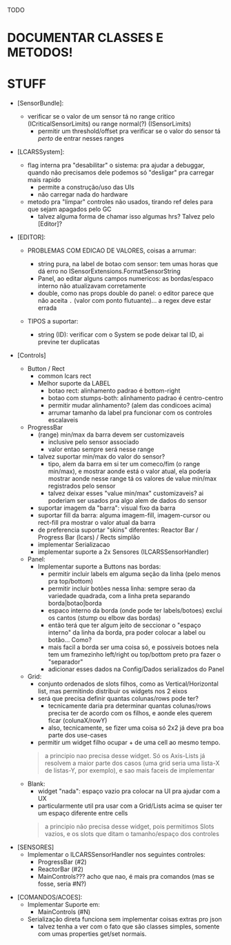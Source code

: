 TODO

# DOCUMENTAR CLASSES E METODOS!

# STUFF
- [SensorBundle]:
    - verificar se o valor de um sensor tá no range critico (ICriticalSensorLimits) ou range normal(?) (ISensorLimits)
        - permitir um threshold/offset pra verificar se o valor do sensor tá *perto* de entrar nesses ranges

- [LCARSSystem]:
    - flag interna pra "desabilitar" o sistema: pra ajudar a debuggar, quando não precisamos dele podemos só "desligar" pra carregar mais rapido
        * permite a construção/uso das UIs
        * não carregar nada do hardware
    - metodo pra "limpar" controles não usados, tirando ref deles para que sejam apagados pelo GC
        - talvez alguma forma de chamar isso algumas hrs? Talvez pelo [Editor]?

- [EDITOR]:
    - PROBLEMAS COM EDICAO DE VALORES, coisas a arrumar:
        - string pura, na label de botao com sensor: tem umas horas que dá erro no ISensorExtensions.FormatSensorString
        - Panel, ao editar alguns campos numericos: as bordas/espaco interno não atualizavam corretamente
        - double, como nas props double do panel: o editor parece que não aceita `.` (valor com ponto flutuante)... a regex deve estar errada

    - TIPOS a suportar:
        - string (ID): verificar com o System se pode deixar tal ID, ai previne ter duplicatas

- [Controls]
    - Button / Rect
        * common lcars rect
        - Melhor suporte da LABEL
            - botao rect: alinhamento padrao é bottom-right
            - botao com stumps-both: alinhamento padrao é centro-centro
            - permitir mudar alinhamento? (alem das condicoes acima)
            - arrumar tamanho da label pra funcionar com os controles escalaveis
    - ProgressBar
        - (range) min/max da barra devem ser customizaveis
            - inclusive pelo sensor associado
            - valor entao sempre será nesse range
        - talvez suportar min/max do valor do sensor?
            - tipo, alem da barra em si ter um comeco/fim (o range min/max), e mostrar aonde está o valor atual, ela poderia mostrar
              aonde nesse range tá os valores de value min/max registrados pelo sensor
            - talvez deixar esses "value min/max" customizaveis? ai poderiam ser usados pra algo alem de dados do sensor
        - suportar imagem da "barra": visual fixo da barra
        - suportar fill da barra: alguma imagem-fill, imagem-cursor ou rect-fill pra mostrar o valor atual da barra
        - de preferencia suportar "skins" diferentes: Reactor Bar / Progress Bar (lcars) / Rects simplão
        - implementar Serializacao
        - implementar suporte a 2x Sensores (ILCARSSensorHandler)
    - Panel:
        - Implementar suporte a Buttons nas bordas:
            - permitir incluir labels em alguma seção da linha (pelo menos pra top/bottom)
            - permitir incluir botões nessa linha: sempre serao da variedade quadrada, com a linha preta separando borda|botao|borda
            * espaco interno da borda (onde pode ter labels/botoes) exclui os cantos (stump ou elbow das bordas)
            * então terá que ter algum jeito de seccionar o "espaço interno" da linha da borda, pra poder colocar a label ou botão... Como?
            * mais facil a borda ser uma coisa só, e possiveis botoes nela tem um framezinho left/right ou top/bottom preto pra fazer o "separador"
            - adicionar esses dados na Config/Dados serializados do Panel
    - Grid:
        - conjunto ordenados de slots filhos, como as Vertical/Horizontal list, mas permitindo distribuir os widgets nos 2 eixos
        - será que precisa definir quantas colunas/rows pode ter?
            - tecnicamente daria pra determinar quantas colunas/rows precisa ter de acordo com os filhos, e aonde eles querem ficar (colunaX/rowY)
            - also, tecnicamente, se fizer uma coisa só 2x2 já deve pra boa parte dos use-cases
        - permitir um widget filho ocupar + de uma cell ao mesmo tempo.
        > a principio nao precisa desse widget. Só os Axis-Lists já resolvem a maior parte dos casos (uma grid seria uma lista-X de listas-Y, por exemplo), e sao mais faceis de implementar
    - Blank:
        - widget "nada": espaço vazio pra colocar na UI pra ajudar com a UX
        - particularmente util pra usar com a Grid/Lists acima se quiser ter um espaço diferente entre cells
        > a principio não precisa desse widget, pois permitimos Slots vazios, e os slots que ditam o tamanho/espaço dos controles


+ [SENSORES]
    - Implementar o ILCARSSensorHandler nos seguintes controles:
        - ProgressBar (#2)
        - ReactorBar (#2)
        - MainControls??? acho que nao, é mais pra comandos (mas se fosse, seria #N?)

* [COMANDOS/ACOES]:
    - Implementar Suporte em:
        - MainControls (#N)
    * Serialização direta funciona sem implementar coisas extras pro json
        * talvez tenha a ver com o fato que são classes simples, somente com umas properties get/set normais.

